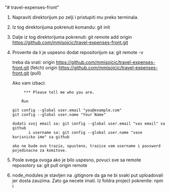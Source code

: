 "# travel-expenses-front"

1.  Napraviti direktorijum po zelji i pristupiti mu preko terminala.

2.  Iz tog direktorijuma pokrenuti komandu: git init

3.  Dalje iz tog direktorijuma pokrenuti: git remote add origin https://github.com/mmisojcic/travel-expenses-front.git

4.  Proverite da li je uspesno dodat repositorijum sa: git remote -v

    treba da vrati:
    origin https://github.com/mmisojcic/travel-expenses-front.git (fetch)
    origin https://github.com/mmisojcic/travel-expenses-front.git (pull)

    Ako vam izbaci:

             *** Please tell me who you are.

            Run

        git config --global user.email "you@example.com"
        git config --global user.name "Your Name"

        dodati svoj email sa: git config --global user.email "vas email" sa github
               i username sa: git config --global user.name "vase korisnicko ime" sa github

        ako ne bude ovo trazio, opusteno, trazice vam username i password pojedinacno za komitove.

5.  Posle svega ovoga ako je bilo uspesno, povuci sve sa remote reposotory sa: git pull origin remote

6.  node_modules je stavljen na .gitignore da ga ne bi svaki put uploadovali jer dosta zauzima.
    Zato ga necete imati. Iz foldra project pokrenite: npm i
